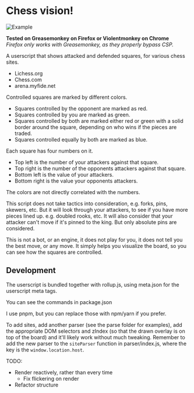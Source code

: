 # Chess vision!

![Example](https://i.imgur.com/gFe4zaP.jpeg)

**Tested on Greasemonkey on Firefox or Violentmonkey on Chrome**  
*Firefox only works with Greasemonkey, as they properly bypass CSP.*

A userscript that shows attacked and defended squares, for various chess sites.

- Lichess.org
- Chess.com
- arena.myfide.net

Controlled squares are marked by different colors.

- Squares controlled by the opponent are marked as red.
- Squares controlled by you are marked as green.
- Squares controlled by both are marked either red or green with a solid border around the square, depending on who wins if the pieces are traded.
- Squares controlled equally by both are marked as blue.

Each square has four numbers on it.

- Top left is the number of your attackers against that square.
- Top right is the number of the opponents attackers against that square.
- Bottom left is the value of your attackers.
- Bottom right is the value your opponents attackers.

The colors are not directly correlated with the numbers.

This script does not take tactics into consideration, e.g. forks, pins, skewers, etc. But it will look through your attackers, to see if you have more pieces lined up. e.g. doubled rooks, etc. It will also consider that your attacker can't move if it's pinned to the king. But only absolute pins are considered.

This is not a bot, or an engine, it does not play for you, it does not tell you the best move, or any move. It simply helps you visualize the board, so you can see how the squares are controlled.

## Development
The userscript is bundled together with rollup.js, using meta.json for the userscript meta tags.

You can see the commands in package.json

I use pnpm, but you can replace those with npm/yarn if you prefer.

To add sites, add another parser (see the parse folder for examples),
add the appropriate DOM selectors and zIndex (so that the drawn overlay is on top of the board) and it'll likely work without much tweaking. Remember to add the new parser to the `siteParser` function in parser/index.js, where the key is the `window.location.host`.

TODO:
- Render reactively, rather than every time
  - Fix flickering on render
- Refactor structure